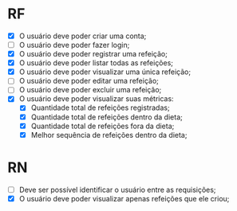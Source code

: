 # RF

- [x] O usuário deve poder criar uma conta;
- [ ] O usuário deve poder fazer login;
- [x] O usuário deve poder registrar uma refeição;
- [x] O usuário deve poder listar todas as refeições;
- [x] O usuário deve poder visualizar uma única refeição;
- [ ] O usuário deve poder editar uma refeição;
- [ ] O usuário deve poder excluir uma refeição;
- [x] O usuário deve poder visualizar suas métricas:
  - [x] Quantidade total de refeições registradas;
  - [x] Quantidade total de refeições dentro da dieta;
  - [x] Quantidade total de refeições fora da dieta;
  - [x] Melhor sequência de refeições dentro da dieta;

# RN

- [ ] Deve ser possível identificar o usuário entre as requisições;
- [x] O usuário deve poder visualizar apenas refeições que ele criou;
